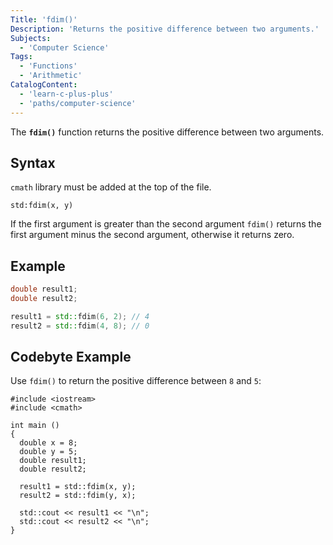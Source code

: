 ```yaml
---
Title: 'fdim()'
Description: 'Returns the positive difference between two arguments.'
Subjects:
  - 'Computer Science'
Tags:
  - 'Functions'
  - 'Arithmetic'
CatalogContent:
  - 'learn-c-plus-plus'
  - 'paths/computer-science'
---
```


The **`fdim()`** function returns the positive difference between two arguments.

## Syntax

`cmath` library must be added at the top of the file.

```pseudo
std:fdim(x, y)
```

If the first argument is greater than the second argument `fdim()` returns the first argument minus the second argument, otherwise it returns zero.

## Example

```cpp
double result1;
double result2;

result1 = std::fdim(6, 2); // 4
result2 = std::fdim(4, 8); // 0
```

## Codebyte Example

Use `fdim()` to return the positive difference between `8` and `5`:

```codebyte/cpp
#include <iostream>
#include <cmath>

int main ()
{
  double x = 8;
  double y = 5;
  double result1;
  double result2;

  result1 = std::fdim(x, y);
  result2 = std::fdim(y, x);

  std::cout << result1 << "\n";
  std::cout << result2 << "\n";
}
```
